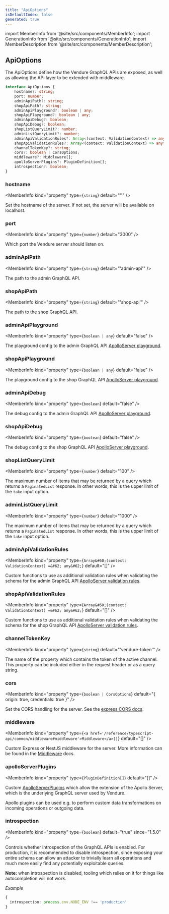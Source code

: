 ```yaml
---
title: "ApiOptions"
isDefaultIndex: false
generated: true
---
```

<!-- This file was generated from the Vendure source. Do not modify. Instead, re-run the "docs:build" script -->
import MemberInfo from '@site/src/components/MemberInfo';
import GenerationInfo from '@site/src/components/GenerationInfo';
import MemberDescription from '@site/src/components/MemberDescription';


## ApiOptions

<GenerationInfo sourceFile="packages/core/src/config/vendure-config.ts" sourceLine="63" packageName="@vendure/core" />

The ApiOptions define how the Vendure GraphQL APIs are exposed, as well as allowing the API layer
to be extended with middleware.

```ts title="Signature"
interface ApiOptions {
    hostname?: string;
    port: number;
    adminApiPath?: string;
    shopApiPath?: string;
    adminApiPlayground?: boolean | any;
    shopApiPlayground?: boolean | any;
    adminApiDebug?: boolean;
    shopApiDebug?: boolean;
    shopListQueryLimit?: number;
    adminListQueryLimit?: number;
    adminApiValidationRules?: Array<(context: ValidationContext) => any>;
    shopApiValidationRules?: Array<(context: ValidationContext) => any>;
    channelTokenKey?: string;
    cors?: boolean | CorsOptions;
    middleware?: Middleware[];
    apolloServerPlugins?: PluginDefinition[];
    introspection?: boolean;
}
```

<div className="members-wrapper">

### hostname

<MemberInfo kind="property" type={`string`} default="''"   />

Set the hostname of the server. If not set, the server will be available on localhost.
### port

<MemberInfo kind="property" type={`number`} default="3000"   />

Which port the Vendure server should listen on.
### adminApiPath

<MemberInfo kind="property" type={`string`} default="'admin-api'"   />

The path to the admin GraphQL API.
### shopApiPath

<MemberInfo kind="property" type={`string`} default="'shop-api'"   />

The path to the shop GraphQL API.
### adminApiPlayground

<MemberInfo kind="property" type={`boolean | any`} default="false"   />

The playground config to the admin GraphQL API
[ApolloServer playground](https://www.apollographql.com/docs/apollo-server/api/apollo-server/#constructoroptions-apolloserver).
### shopApiPlayground

<MemberInfo kind="property" type={`boolean | any`} default="false"   />

The playground config to the shop GraphQL API
[ApolloServer playground](https://www.apollographql.com/docs/apollo-server/api/apollo-server/#constructoroptions-apolloserver).
### adminApiDebug

<MemberInfo kind="property" type={`boolean`} default="false"   />

The debug config to the admin GraphQL API
[ApolloServer playground](https://www.apollographql.com/docs/apollo-server/api/apollo-server/#constructoroptions-apolloserver).
### shopApiDebug

<MemberInfo kind="property" type={`boolean`} default="false"   />

The debug config to the shop GraphQL API
[ApolloServer playground](https://www.apollographql.com/docs/apollo-server/api/apollo-server/#constructoroptions-apolloserver).
### shopListQueryLimit

<MemberInfo kind="property" type={`number`} default="100"   />

The maximum number of items that may be returned by a query which returns a `PaginatedList` response. In other words,
this is the upper limit of the `take` input option.
### adminListQueryLimit

<MemberInfo kind="property" type={`number`} default="1000"   />

The maximum number of items that may be returned by a query which returns a `PaginatedList` response. In other words,
this is the upper limit of the `take` input option.
### adminApiValidationRules

<MemberInfo kind="property" type={`Array&#60;(context: ValidationContext) =&#62; any&#62;`} default="[]"   />

Custom functions to use as additional validation rules when validating the schema for the admin GraphQL API
[ApolloServer validation rules](https://www.apollographql.com/docs/apollo-server/api/apollo-server/#validationrules).
### shopApiValidationRules

<MemberInfo kind="property" type={`Array&#60;(context: ValidationContext) =&#62; any&#62;`} default="[]"   />

Custom functions to use as additional validation rules when validating the schema for the shop GraphQL API
[ApolloServer validation rules](https://www.apollographql.com/docs/apollo-server/api/apollo-server/#validationrules).
### channelTokenKey

<MemberInfo kind="property" type={`string`} default="'vendure-token'"   />

The name of the property which contains the token of the
active channel. This property can be included either in
the request header or as a query string.
### cors

<MemberInfo kind="property" type={`boolean | CorsOptions`} default="{ origin: true, credentials: true }"   />

Set the CORS handling for the server. See the [express CORS docs](https://github.com/expressjs/cors#configuration-options).
### middleware

<MemberInfo kind="property" type={`<a href='/reference/typescript-api/common/middleware#middleware'>Middleware</a>[]`} default="[]"   />

Custom Express or NestJS middleware for the server. More information can be found in the <a href='/reference/typescript-api/common/middleware#middleware'>Middleware</a> docs.
### apolloServerPlugins

<MemberInfo kind="property" type={`PluginDefinition[]`} default="[]"   />

Custom [ApolloServerPlugins](https://www.apollographql.com/docs/apollo-server/integrations/plugins/) which
allow the extension of the Apollo Server, which is the underlying GraphQL server used by Vendure.

Apollo plugins can be used e.g. to perform custom data transformations on incoming operations or outgoing
data.
### introspection

<MemberInfo kind="property" type={`boolean`} default="true"  since="1.5.0"  />

Controls whether introspection of the GraphQL APIs is enabled. For production, it is recommended to disable
introspection, since exposing your entire schema can allow an attacker to trivially learn all operations
and much more easily find any potentially exploitable queries.

**Note:** when introspection is disabled, tooling which relies on it for things like autocompletion
will not work.

*Example*

```ts
{
  introspection: process.env.NODE_ENV !== 'production'
}
```


</div>
